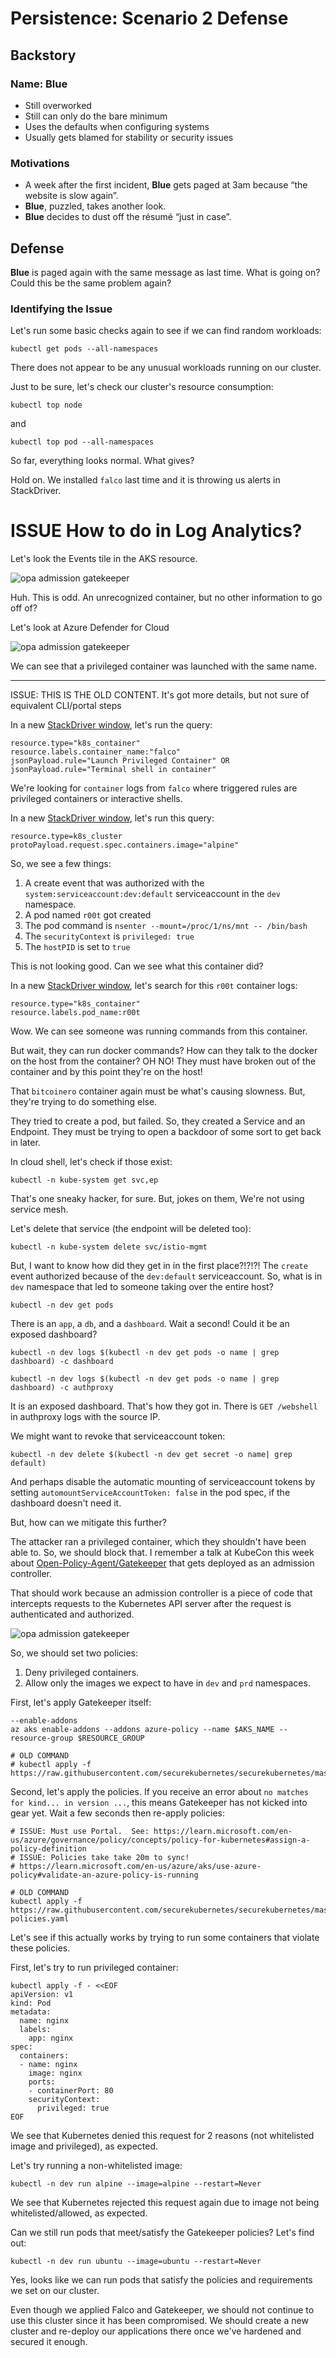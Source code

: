 # Persistence: Scenario 2 Defense

## Backstory

### Name: __Blue__

* Still overworked
* Still can only do the bare minimum
* Uses the defaults when configuring systems
* Usually gets blamed for stability or security issues

### Motivations

* A week after the first incident, __Blue__ gets paged at 3am because “the website is slow again”.
* __Blue__, puzzled, takes another look.
* __Blue__ decides to dust off the résumé “just in case”.

## Defense

__Blue__ is paged again with the same message as last time. What is going on? Could this be the same problem again?

### Identifying the Issue

Let's run some basic checks again to see if we can find random workloads:

```console
kubectl get pods --all-namespaces
```

There does not appear to be any unusual workloads running on our cluster.

Just to be sure, let's check our cluster's resource consumption:

```console
kubectl top node
```

and

```console
kubectl top pod --all-namespaces
```

So far, everything looks normal. What gives?

Hold on. We installed `falco` last time and it is throwing us alerts in StackDriver.

# ISSUE How to do in Log Analytics?

Let's look the Events tile in the AKS resource.

![opa admission gatekeeper](img/r00t-event.png)

Huh. This is odd. An unrecognized container, but no other information to go off of? 

Let's look at Azure Defender for Cloud

![opa admission gatekeeper](img/r00t-security-alert.png)

We can see that a privileged container was launched with the same name.

---
ISSUE: THIS IS THE OLD CONTENT. It's got more details, but not sure of equivalent CLI/portal steps

In a new <a href="https://console.cloud.google.com/logs/viewer" target="_blank">StackDriver window</a>, let's run the query:

```console
resource.type="k8s_container"
resource.labels.container_name:"falco"
jsonPayload.rule="Launch Privileged Container" OR jsonPayload.rule="Terminal shell in container"
```

We're looking for `container` logs from `falco` where triggered rules are privileged containers or interactive shells.


In a new <a href="https://console.cloud.google.com/logs/viewer" target="_blank">StackDriver window</a>, let's run this query:

```console
resource.type=k8s_cluster
protoPayload.request.spec.containers.image="alpine"
```

So, we see a few things:

1. A create event that was authorized with the `system:serviceaccount:dev:default` serviceaccount in the `dev` namespace.
1. A pod named `r00t` got created
1. The pod command is `nsenter --mount=/proc/1/ns/mnt -- /bin/bash`
1. The `securityContext` is `privileged: true`
1. The `hostPID` is set to `true`

This is not looking good. Can we see what this container did?

In a new <a href="https://console.cloud.google.com/logs/viewer" target="_blank">StackDriver window</a>, let's search for this `r00t` container logs:

```console
resource.type="k8s_container"
resource.labels.pod_name:r00t
```

Wow. We can see someone was running commands from this container.

But wait, they can run docker commands? How can they talk to the docker on the host from the container? OH NO! They must have broken out of the container and by this point they're on the host!

That `bitcoinero` container again must be what's causing slowness. But, they're trying to do something else.

They tried to create a pod, but failed. So, they created a Service and an Endpoint. They must be trying to open a backdoor of some sort to get back in later.

In cloud shell, let's check if those exist:

```console
kubectl -n kube-system get svc,ep
```

That's one sneaky hacker, for sure. But, jokes on them, We're not using service mesh.

Let's delete that service (the endpoint will be deleted too):

```console
kubectl -n kube-system delete svc/istio-mgmt
```

But, I want to know how did they get in in the first place?!?!?! The `create` event authorized because of the `dev:default` serviceaccount. So, what is in `dev` namespace that led to someone taking over the entire host?

```console
kubectl -n dev get pods
```

There is an `app`, a `db`, and a `dashboard`. Wait a second! Could it be an exposed dashboard?

```console
kubectl -n dev logs $(kubectl -n dev get pods -o name | grep dashboard) -c dashboard
```

```console
kubectl -n dev logs $(kubectl -n dev get pods -o name | grep dashboard) -c authproxy
```

It is an exposed dashboard. That's how they got in. There is `GET /webshell` in authproxy logs with the source IP.

We might want to revoke that serviceaccount token: 

```console
kubectl -n dev delete $(kubectl -n dev get secret -o name| grep default)
```

And perhaps disable the automatic mounting of serviceaccount tokens by setting `automountServiceAccountToken: false` in the pod spec, if the dashboard doesn't need it. 

But, how can we mitigate this further?

The attacker ran a privileged container, which they shouldn't have been able to. So, we should block that. I remember a talk at KubeCon this week about <a href="https://github.com/open-policy-agent/gatekeeper" target="_blank">Open-Policy-Agent/Gatekeeper</a> that gets deployed as an admission controller.

That should work because an admission controller is a piece of code that intercepts requests to the Kubernetes API server after the request is authenticated and authorized.

![opa admission gatekeeper](img/opa.png)

So, we should set two policies:

1. Deny privileged containers.
1. Allow only the images we expect to have in `dev` and `prd` namespaces.

First, let's apply Gatekeeper itself:

```console
--enable-addons
az aks enable-addons --addons azure-policy --name $AKS_NAME --resource-group $RESOURCE_GROUP

# OLD COMMAND
# kubectl apply -f https://raw.githubusercontent.com/securekubernetes/securekubernetes/master/manifests/security2.yaml
```

Second, let's apply the policies. If you receive an error about `no matches for kind... in version ...`, this means Gatekeeper has not kicked into gear yet. Wait a few seconds then re-apply policies:

```console
# ISSUE: Must use Portal.  See: https://learn.microsoft.com/en-us/azure/governance/policy/concepts/policy-for-kubernetes#assign-a-policy-definition
# ISSUE: Policies take take 20m to sync!
# https://learn.microsoft.com/en-us/azure/aks/use-azure-policy#validate-an-azure-policy-is-running

# OLD COMMAND
kubectl apply -f https://raw.githubusercontent.com/securekubernetes/securekubernetes/master/manifests/security2-policies.yaml
```

Let's see if this actually works by trying to run some containers that violate these policies.

First, let's try to run privileged container:

```console
kubectl apply -f - <<EOF
apiVersion: v1
kind: Pod
metadata:
  name: nginx
  labels:
    app: nginx
spec:
  containers:
  - name: nginx
    image: nginx
    ports:
    - containerPort: 80
    securityContext:
      privileged: true
EOF
```

We see that Kubernetes denied this request for 2 reasons (not whitelisted image and privileged), as expected.

Let's try running a non-whitelisted image:

```console
kubectl -n dev run alpine --image=alpine --restart=Never
```

We see that Kubernetes rejected this request again due to image not being whitelisted/allowed, as expected.

Can we still run pods that meet/satisfy the Gatekeeper policies? Let's find out:

```console
kubectl -n dev run ubuntu --image=ubuntu --restart=Never
```

Yes, looks like we can run pods that satisfy the policies and requirements we set on our cluster.

Even though we applied Falco and Gatekeeper, we should not continue to use this cluster since it has been compromised. We should create a new cluster and re-deploy our applications there once we've hardened and secured it enough.
